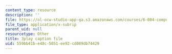 ```yaml
---
content_type: resource
description: ''
file: https://ol-ocw-studio-app-qa.s3.amazonaws.com/courses/6-004-computation-structures-spring-2017/559bb41be48c5051ee92cd089db74429_Y_PNOmL_yqY.srt
file_type: application/x-subrip
parent_uid: null
resourcetype: Other
title: 3play caption file
uid: 559bb41b-e48c-5051-ee92-cd089db74429
---
```

